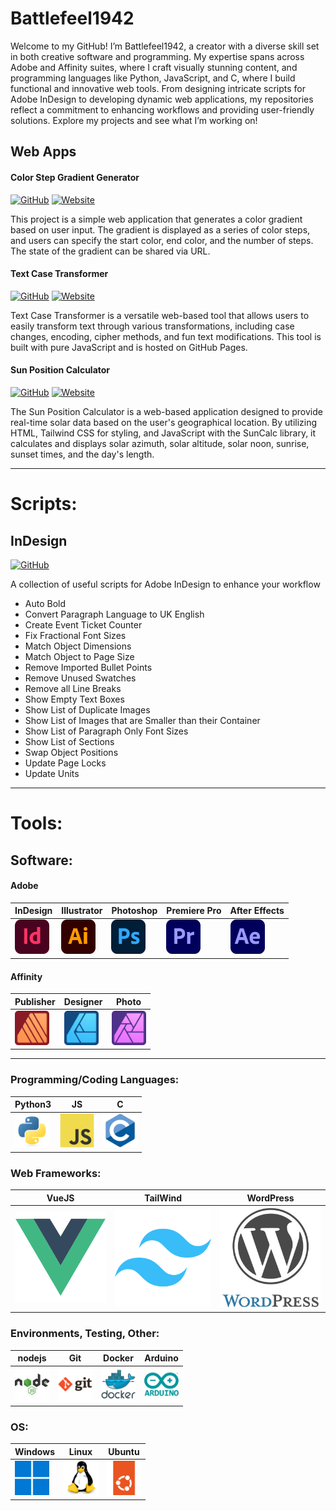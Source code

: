 # Battlefeel1942

Welcome to my GitHub! I’m Battlefeel1942, a creator with a diverse skill set in both creative software and programming. My expertise spans across Adobe and Affinity suites, where I craft visually stunning content, and programming languages like Python, JavaScript, and C, where I build functional and innovative web tools. From designing intricate scripts for Adobe InDesign to developing dynamic web applications, my repositories reflect a commitment to enhancing workflows and providing user-friendly solutions. Explore my projects and see what I’m working on!

## Web Apps

#### Color Step Gradient Generator
[![GitHub](https://img.shields.io/badge/GitHub-Repository-blue)](https://github.com/battlefeel1942/color-step)
[![Website](https://img.shields.io/badge/Website-Live%20Demo-green)](https://battlefeel1942.github.io/color-step/)

This project is a simple web application that generates a color gradient based on user input. The gradient is displayed as a series of color steps, and users can specify the start color, end color, and the number of steps. The state of the gradient can be shared via URL.

#### Text Case Transformer

[![GitHub](https://img.shields.io/badge/GitHub-Repository-blue)](https://github.com/battlefeel1942/text-case-transformer)
[![Website](https://img.shields.io/badge/Website-Live%20Demo-green)](https://battlefeel1942.github.io/text-case-transformer/)

Text Case Transformer is a versatile web-based tool that allows users to easily transform text through various transformations, including case changes, encoding, cipher methods, and fun text modifications. This tool is built with pure JavaScript and is hosted on GitHub Pages.

#### Sun Position Calculator

[![GitHub](https://img.shields.io/badge/GitHub-Repository-blue)](https://github.com/battlefeel1942/sun-position-calculator)
[![Website](https://img.shields.io/badge/Website-Live%20Demo-green)](https://battlefeel1942.github.io/sun-position-calculator/)

The Sun Position Calculator is a web-based application designed to provide real-time solar data based on the user's geographical location. By utilizing HTML, Tailwind CSS for styling, and JavaScript with the SunCalc library, it calculates and displays solar azimuth, solar altitude, solar noon, sunrise, sunset times, and the day's length.

<hr >

# Scripts:

## InDesign
[![GitHub](https://img.shields.io/badge/GitHub-Repository-blue)](https://github.com/battlefeel1942/indesign-scripts)

A collection of useful scripts for Adobe InDesign to enhance your workflow
- Auto Bold
- Convert Paragraph Language to UK English
- Create Event Ticket Counter
- Fix Fractional Font Sizes
- Match Object Dimensions
- Match Object to Page Size
- Remove Imported Bullet Points
- Remove Unused Swatches
- Remove all Line Breaks
- Show Empty Text Boxes
- Show List of Duplicate Images
- Show List of Images that are Smaller than their Container
- Show List of Paragraph Only Font Sizes
- Show List of Sections
- Swap Object Positions
- Update Page Locks
- Update Units

<hr >

# Tools:

## Software:

#### Adobe

| InDesign | Illustrator | Photoshop | Premiere Pro | After Effects |
| --- | --- | --- | --- | --- |
| [<img src="https://raw.githubusercontent.com/computergnome99/adobe-icons/main/png/Icon/InDesign.png" title="InDesign" alt="InDesign" width="55" height="55" style="max-width: 100%;">](https://raw.githubusercontent.com/computergnome99/adobe-icons/main/png/Icon/InDesign.png) | [<img src="https://raw.githubusercontent.com/computergnome99/adobe-icons/main/png/Icon/Illustrator.png" title="Illustrator" alt="Illustrator" width="55" height="55" style="max-width: 100%;">](https://raw.githubusercontent.com/computergnome99/adobe-icons/main/png/Icon/Illustrator.png) | [<img src="https://raw.githubusercontent.com/computergnome99/adobe-icons/main/png/Icon/Photoshop.png" title="Photoshop" alt="Photoshop" width="55" height="55" style="max-width: 100%;">](https://raw.githubusercontent.com/computergnome99/adobe-icons/main/png/Icon/Photoshop.png) | [<img src="https://raw.githubusercontent.com/computergnome99/adobe-icons/main/png/Icon/Premiere.png" title="Premiere Pro" alt="Premiere Pro" width="55" height="55" style="max-width: 100%;">](https://raw.githubusercontent.com/computergnome99/adobe-icons/main/png/Icon/Premiere.png) | [<img src="https://raw.githubusercontent.com/computergnome99/adobe-icons/main/png/Icon/After%20Effects.png" title="After Effects" alt="After Effects" width="55" height="55" style="max-width: 100%;">](https://raw.githubusercontent.com/computergnome99/adobe-icons/main/png/Icon/After%20Effects.png) |

#### Affinity

| Publisher | Designer | Photo |
| --- | --- | --- |
| [<img src="https://raw.githubusercontent.com/battlefeel1942/affinity-software-icons/main/v2/publisher.svg" title="Affinity Publisher" alt="Affinity Publisher" width="55" height="55" style="max-width: 100%;">](https://raw.githubusercontent.com/battlefeel1942/affinity-software-icons/main/v2/publisher.svg) | [<img src="https://raw.githubusercontent.com/battlefeel1942/affinity-software-icons/main/v2/designer.svg" title="Affinity Designer" alt="Affinity Designer" width="55" height="55" style="max-width: 100%;">](https://raw.githubusercontent.com/battlefeel1942/affinity-software-icons/main/v2/designer.svg) | [<img src="https://raw.githubusercontent.com/battlefeel1942/affinity-software-icons/main/v2/photo.svg" title="Affinity Photo" alt="Affinity Photo" width="55" height="55" style="max-width: 100%;">](https://raw.githubusercontent.com/battlefeel1942/affinity-software-icons/main/v2/photo.svg) |

<hr >

### Programming/Coding Languages:

| Python3 | JS | C |
| --- | --- | --- |
| [<img src="https://github.com/devicons/devicon/raw/master/icons/python/python-original.svg" title="VueJS" alt="VueJS" width="55" height="55" style="max-width: 100%;">](https://github.com/devicons/devicon/blob/master/icons/python/python-original.svg) | [<img src="https://github.com/devicons/devicon/raw/master/icons/javascript/javascript-original.svg" title="JavaScript" alt="JavaScript" width="55" height="55" style="max-width: 100%;">](https://github.com/devicons/devicon/blob/master/icons/javascript/javascript-original.svg) | [<img src="https://github.com/devicons/devicon/raw/master/icons/c/c-original.svg" title="C" alt="C" width="55" height="55" style="max-width: 100%;">](https://github.com/devicons/devicon/blob/master/icons/c/c-original.svg) | 

### Web Frameworks:
| VueJS | TailWind | WordPress |
| --- | --- | --- |
| ![VueJS](https://github.com/devicons/devicon/raw/master/icons/vuejs/vuejs-original.svg) | ![Tailwind CSS](https://github.com/devicons/devicon/raw/master/icons/tailwindcss/tailwindcss-original.svg) | ![WordPress](https://github.com/devicons/devicon/raw/master/icons/wordpress/wordpress-original.svg) |

### Environments, Testing, Other:

| nodejs | Git | Docker | Arduino |
| --- | --- | --- | --- |
| [<img src="https://github.com/devicons/devicon/raw/master/icons/nodejs/nodejs-original-wordmark.svg" title="nodejs" alt="NodeJS" width="55" height="55" style="max-width: 100%;">](https://github.com/devicons/devicon/blob/master/icons/nodejs/nodejs-original-wordmark.svg) | [<img src="https://github.com/devicons/devicon/raw/master/icons/git/git-original-wordmark.svg" title="Git" alt="Git" width="55" height="55" style="max-width: 100%;">](https://github.com/devicons/devicon/blob/master/icons/git/git-original-wordmark.svg) | [<img src="https://github.com/devicons/devicon/raw/master/icons/docker/docker-original-wordmark.svg" title="Docker" alt="Docker" width="55" height="55" style="max-width: 100%;">](https://github.com/devicons/devicon/blob/master/icons/docker/docker-original-wordmark.svg) | [<img src="https://github.com/devicons/devicon/raw/master/icons/arduino/arduino-original-wordmark.svg" title="Arduino" alt="Arduino" width="55" height="55" style="max-width: 100%;">](https://github.com/devicons/devicon/blob/master/icons/arduino/arduino-original-wordmark.svg) |

### OS:

| Windows | Linux | Ubuntu | 
| --- | --- | --- |
| [<img src="https://github.com/devicons/devicon/raw/master/icons/windows11/windows11-original.svg" title="Windows" alt="Windows" width="55" height="55" style="max-width: 100%;">](https://github.com/devicons/devicon/blob/master/icons/windows11/windows11-original.svg) | [<img src="https://github.com/devicons/devicon/raw/master/icons/linux/linux-original.svg" title="Linux" alt="Linux" width="55" height="55" style="max-width: 100%;">](https://github.com/devicons/devicon/blob/master/icons/linux/linux-original.svg) | [<img src="https://github.com/devicons/devicon/raw/master/icons/ubuntu/ubuntu-original.svg" title="Ubuntu" alt="Ubuntu" width="55" height="55" style="max-width: 100%;">](https://github.com/devicons/devicon/blob/master/icons/ubuntu/ubuntu-original.svg) | 
